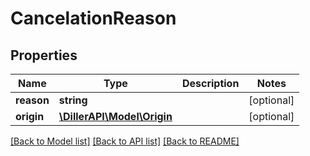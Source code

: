 # CancelationReason

## Properties
Name | Type | Description | Notes
------------ | ------------- | ------------- | -------------
**reason** | **string** |  | [optional] 
**origin** | [**\DillerAPI\Model\Origin**](Origin.md) |  | [optional] 

[[Back to Model list]](../../README.md#documentation-for-models) [[Back to API list]](../../README.md#documentation-for-api-endpoints) [[Back to README]](../../README.md)

